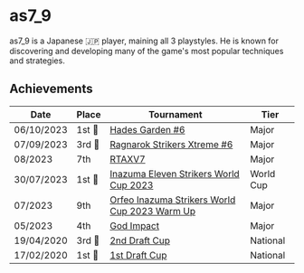 # as7_9

as7_9 is a Japanese :jp: player, maining all 3 playstyles. 
He is known for discovering and 
developing many of the game's most popular techniques and strategies.

## Achievements

| Date | Place | Tournament | Tier |
| - | - | - | - |
| 06/10/2023 |1st :1st_place_medal: | [Hades Garden #6](../../tournaments/hg/hg6.md) | Major |
| 07/09/2023 |3rd :3rd_place_medal: | [Ragnarok Strikers Xtreme #6](../../tournaments/ragna/ragnax6.md) | Major |
| 08/2023 | 7th | [RTAXV7](../../tournaments/rtaxv/rtaxv7.md) | Major |
| 30/07/2023 |1st :1st_place_medal: | [Inazuma Eleven Strikers World Cup 2023](../../tournaments/worldcup23.md) | World Cup |
| 07/2023 | 9th | [Orfeo Inazuma Strikers World Cup 2023 Warm Up](../../tournaments/misc/orfeowc.md) | Major |
| 05/2023 | 4th | [God Impact](../../tournaments/misc/godimpact.md) | Major |
| 19/04/2020 | 3rd :3rd_place_medal: | [2nd Draft Cup](../../tournaments/jpdraft/jpdraft2.md) | National |
| 17/02/2020 | 1st :1st_place_medal: | [1st Draft Cup](../../tournaments/jpdraft/jpdraft1.md) | National |
